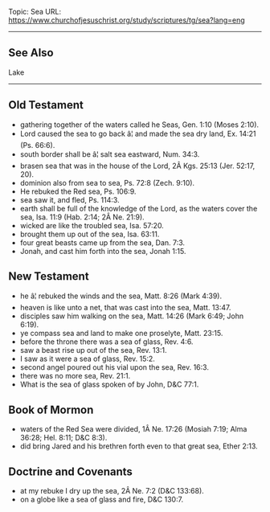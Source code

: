 Topic: Sea
URL: https://www.churchofjesuschrist.org/study/scriptures/tg/sea?lang=eng

---

## See Also

Lake

---

## Old Testament

- gathering together of the waters called he Seas, Gen. 1:10 (Moses 2:10).
- Lord caused the sea to go back â¦ and made the sea dry land, Ex. 14:21 (Ps. 66:6).
- south border shall be â¦ salt sea eastward, Num. 34:3.
- brasen sea that was in the house of the Lord, 2Â Kgs. 25:13 (Jer. 52:17, 20).
- dominion also from sea to sea, Ps. 72:8 (Zech. 9:10).
- He rebuked the Red sea, Ps. 106:9.
- sea saw it, and fled, Ps. 114:3.
- earth shall be full of the knowledge of the Lord, as the waters cover the sea, Isa. 11:9 (Hab. 2:14; 2Â Ne. 21:9).
- wicked are like the troubled sea, Isa. 57:20.
- brought them up out of the sea, Isa. 63:11.
- four great beasts came up from the sea, Dan. 7:3.
- Jonah, and cast him forth into the sea, Jonah 1:15.

## New Testament

- he â¦ rebuked the winds and the sea, Matt. 8:26 (Mark 4:39).
- heaven is like unto a net, that was cast into the sea, Matt. 13:47.
- disciples saw him walking on the sea, Matt. 14:26 (Mark 6:49; John 6:19).
- ye compass sea and land to make one proselyte, Matt. 23:15.
- before the throne there was a sea of glass, Rev. 4:6.
- saw a beast rise up out of the sea, Rev. 13:1.
- I saw as it were a sea of glass, Rev. 15:2.
- second angel poured out his vial upon the sea, Rev. 16:3.
- there was no more sea, Rev. 21:1.
- What is the sea of glass spoken of by John, D&C 77:1.

## Book of Mormon

- waters of the Red Sea were divided, 1Â Ne. 17:26 (Mosiah 7:19; Alma 36:28; Hel. 8:11; D&C 8:3).
- did bring Jared and his brethren forth even to that great sea, Ether 2:13.

## Doctrine and Covenants

- at my rebuke I dry up the sea, 2Â Ne. 7:2 (D&C 133:68).
- on a globe like a sea of glass and fire, D&C 130:7.

